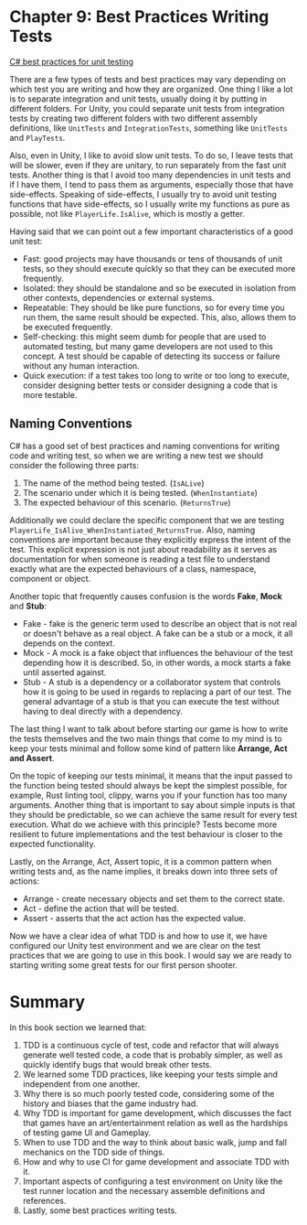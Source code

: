 # Chapter 9: Best Practices Writing Tests

[C# best practices for unit testing](https://docs.microsoft.com/en-us/dotnet/core/testing/unit-testing-best-practices)

There are a few types of tests and best practices may vary depending on which test you are writing and how they are organized. One thing I like a lot is to separate integration and unit tests, usually doing it by putting in different folders. For Unity, you could separate unit tests from integration tests by creating two different folders with two different assembly definitions, like `UnitTests` and `IntegrationTests`, something like `UnitTests` and `PlayTests`.

Also, even in Unity, I like to avoid slow unit tests. To do so, I leave tests that will be slower, even if they are unitary, to run separately from the fast unit tests. Another thing is that I avoid too many dependencies in unit tests and if I have them, I tend to pass them as arguments, especially those that have side-effects. Speaking of side-effects, I usually try to avoid unit testing functions that have side-effects, so I usually write my functions as pure as possible, not like `PlayerLife.IsAlive`, which is mostly a getter.

Having said that we can point out a few important characteristics of a good unit test:
* Fast: good projects may have thousands or tens of thousands of unit tests, so they should execute quickly so that they can be executed more frequently.
* Isolated: they should be standalone and so be executed in isolation from other contexts, dependencies or external systems.
* Repeatable: They should be like pure functions, so for every time you run them, the same result should be expected. This, also, allows them to be executed frequently.
* Self-checking: this might seem dumb for people that are used to automated testing, but many game developers are not used to this concept. A test should be capable of detecting its success or failure without any human interaction.
* Quick execution: if a test takes too long to write or too long to execute, consider designing better tests or consider designing a code that is more testable.

## Naming Conventions

C# has a good set of best practices and naming conventions for writing code and writing test, so when we are writing a new test we should consider the following three parts:
1. The name of the method being tested. (`IsALive`)
2. The scenario under which it is being tested. (`WhenInstantiate`)
3. The expected behaviour of this scenario. (`ReturnsTrue`)

Additionally we could declare the specific component that we are testing `PlayerLife_IsAlive_WhenInstantiated_ReturnsTrue`. Also, naming conventions are important because they explicitly express the intent of the test. This explicit expression is not just about readability as it serves as documentation for when someone is reading a test file to understand exactly what are the expected behaviours of a class, namespace, component or object.

Another topic that frequently causes confusion is the words **Fake**, **Mock** and **Stub**:
* Fake - fake is the generic term used to describe an object that is not real or doesn't behave as a real object. A fake can be a stub or a mock, it all depends on the context.
* Mock - A mock is a fake object that influences the behaviour of the test depending how it is described. So, in other words, a mock starts a fake until asserted against.
* Stub - A stub is a dependency or a collaborator system that controls how it is going to be used in regards to replacing a part of our test. The general advantage of a stub is that you can execute the test without having to deal directly with a dependency.

The last thing I want to talk about before starting our game is how to write the tests themselves and the two main things that come to my mind is to keep your tests minimal and follow some kind of pattern like **Arrange, Act and Assert**. 

On the topic of keeping our tests minimal, it means that the input passed to the function being tested should always be kept the simplest possible, for example, Rust linting tool, clippy, warns you if your function has too many arguments. Another thing that is important to say about simple inputs is that they should be predictable, so we can achieve the same result for every test execution. What do we achieve with this principle? Tests become more resilient to future implementations and the test behaviour is closer to the expected functionality. 

Lastly, on the Arrange, Act, Assert topic, it is a common pattern when writing tests and, as the name implies, it breaks down into three sets of actions:
* Arrange - create necessary objects and set them to the correct state.
* Act - define the action that will be tested.
* Assert - asserts that the act action has the expected value.

Now we have a clear idea of what TDD is and how to use it, we have configured our Unity test environment and we are clear on the test practices that we are going to use in this book. I would say we are ready to starting writing some great tests for our first person shooter. 

# Summary

In this book section we learned that:
1. TDD is a continuous cycle of test, code and refactor that will always generate well tested code, a code that is probably simpler, as well as quickly identify bugs that would break other tests.
2. We learned some TDD practices, like keeping your tests simple and independent from one another.
3. Why there is so much poorly tested code, considering some of the history and biases that the game industry had.
4. Why TDD is important for game development, which discusses the fact that games have an art/entertainment relation as well as the hardships of testing game UI and Gameplay.
5. When to use TDD and the way to think about basic walk, jump and fall mechanics on the TDD side of things.
6. How and why to use CI for game development and associate TDD with it.
7. Important aspects of configuring a test environment on Unity like the test runner location and the necessary assemble definitions and references.
8. Lastly, some best practices writing tests.
